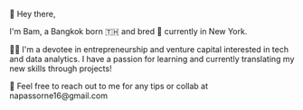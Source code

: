 👋 Hey there,

I'm Bam, a Bangkok born 🇹🇭 and bred 🍞 currently in New York. 
<p> 👩🏻 I'm a devotee in entrepreneurship and venture capital interested in tech and data analytics. I have a passion for learning and currently translating my new skills through projects!  
<p> 📩 Feel free to reach out to me for any tips or collab at napassorne16@gmail.com

